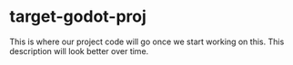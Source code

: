 # target-godot-proj
This is where our project code will go once we start working on this. This description will look better over time.
